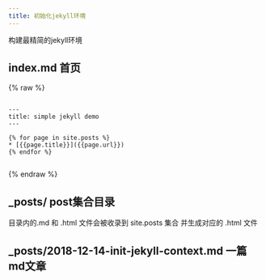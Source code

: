 ```yaml
---
title: 初始化jekyll环境
---
```


构建最精简的jekyll环境

## index.md 首页
{% raw %}
``` liquid

---
title: simple jekyll demo
---

{% for page in site.posts %}
* [{{page.title}}]({{page.url}})
{% endfor %}


```
{% endraw %}

## _posts/ post集合目录
目录内的.md 和 .html 文件会被收录到 site.posts 集合
并生成对应的 .html 文件
## _posts/2018-12-14-init-jekyll-context.md 一篇md文章


